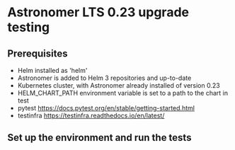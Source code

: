 # Astronomer LTS 0.23 upgrade testing

## Prerequisites

- Helm  installed as 'helm'
- Astronomer is added to Helm 3 repositories and up-to-date
- Kubernetes cluster, with Astronomer already installed of version 0.23
- HELM_CHART_PATH environment variable is set to a path to the chart in test
- pytest https://docs.pytest.org/en/stable/getting-started.html
- testinfra https://testinfra.readthedocs.io/en/latest/

## Set up the environment and run the tests
